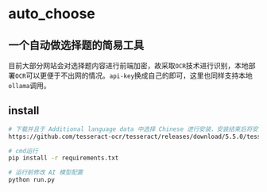 # auto_choose
## 一个自动做选择题的简易工具
目前大部分网站会对选择题内容进行前端加密，故采取`OCR`技术进行识别，本地部署`OCR`可以更便于不出网的情况。`api-key`换成自己的即可，这里也同样支持本地`ollama`调用。

## install
``` bash
# 下载并且于 Additional language data 中选择 Chinese 进行安装，安装结束后将安装的路径加入环境变量中
https://github.com/tesseract-ocr/tesseract/releases/download/5.5.0/tesseract-ocr-w64-setup-5.5.0.20241111.exe 

# cmd运行
pip install -r requirements.txt

# 运行前修改 AI 模型配置
python run.py
```